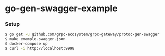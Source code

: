 # go-gen-swagger-example

### Setup

```bash
$ go get -u github.com/grpc-ecosystem/grpc-gateway/protoc-gen-swagger
$ make example.swagger.json
$ docker-compose up
$ curl -i http://localhost:9998
```

